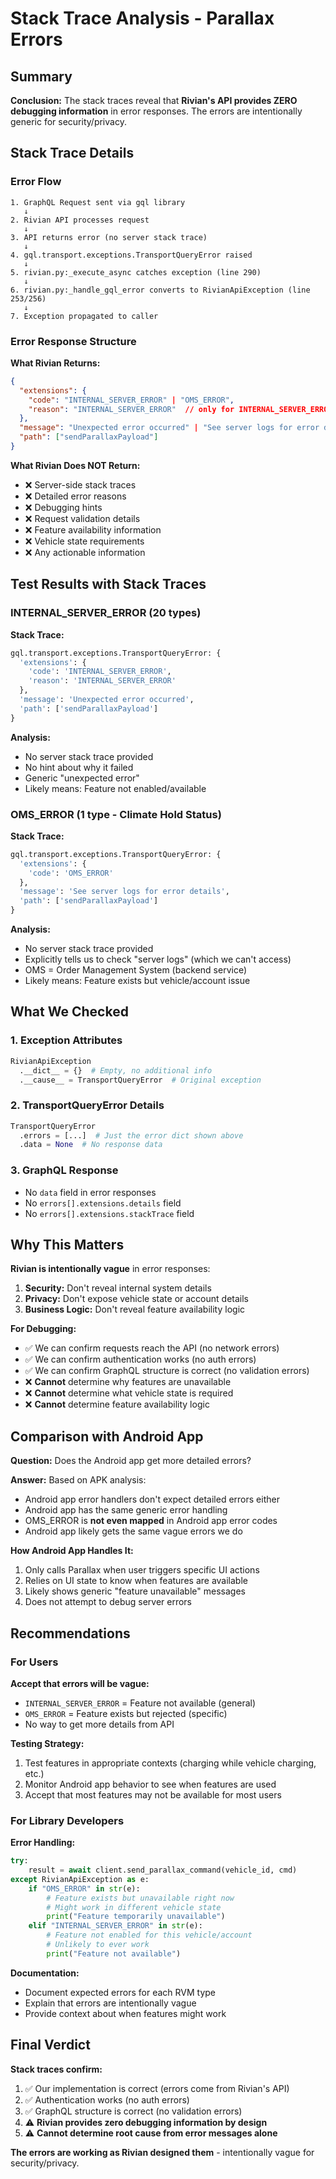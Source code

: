 # Stack Trace Analysis - Parallax Errors

## Summary

**Conclusion:** The stack traces reveal that **Rivian's API provides ZERO debugging information** in error responses. The errors are intentionally generic for security/privacy.

## Stack Trace Details

### Error Flow

```
1. GraphQL Request sent via gql library
   ↓
2. Rivian API processes request
   ↓
3. API returns error (no server stack trace)
   ↓
4. gql.transport.exceptions.TransportQueryError raised
   ↓
5. rivian.py:_execute_async catches exception (line 290)
   ↓
6. rivian.py:_handle_gql_error converts to RivianApiException (line 253/256)
   ↓
7. Exception propagated to caller
```

### Error Response Structure

**What Rivian Returns:**
```json
{
  "extensions": {
    "code": "INTERNAL_SERVER_ERROR" | "OMS_ERROR",
    "reason": "INTERNAL_SERVER_ERROR"  // only for INTERNAL_SERVER_ERROR
  },
  "message": "Unexpected error occurred" | "See server logs for error details",
  "path": ["sendParallaxPayload"]
}
```

**What Rivian Does NOT Return:**
- ❌ Server-side stack traces
- ❌ Detailed error reasons
- ❌ Debugging hints
- ❌ Request validation details
- ❌ Feature availability information
- ❌ Vehicle state requirements
- ❌ Any actionable information

## Test Results with Stack Traces

### INTERNAL_SERVER_ERROR (20 types)

**Stack Trace:**
```python
gql.transport.exceptions.TransportQueryError: {
  'extensions': {
    'code': 'INTERNAL_SERVER_ERROR',
    'reason': 'INTERNAL_SERVER_ERROR'
  },
  'message': 'Unexpected error occurred',
  'path': ['sendParallaxPayload']
}
```

**Analysis:**
- No server stack trace provided
- No hint about why it failed
- Generic "unexpected error"
- Likely means: Feature not enabled/available

### OMS_ERROR (1 type - Climate Hold Status)

**Stack Trace:**
```python
gql.transport.exceptions.TransportQueryError: {
  'extensions': {
    'code': 'OMS_ERROR'
  },
  'message': 'See server logs for error details',
  'path': ['sendParallaxPayload']
}
```

**Analysis:**
- No server stack trace provided
- Explicitly tells us to check "server logs" (which we can't access)
- OMS = Order Management System (backend service)
- Likely means: Feature exists but vehicle/account issue

## What We Checked

### 1. Exception Attributes
```python
RivianApiException
  .__dict__ = {}  # Empty, no additional info
  .__cause__ = TransportQueryError  # Original exception
```

### 2. TransportQueryError Details
```python
TransportQueryError
  .errors = [...]  # Just the error dict shown above
  .data = None  # No response data
```

### 3. GraphQL Response
- No `data` field in error responses
- No `errors[].extensions.details` field
- No `errors[].extensions.stackTrace` field

## Why This Matters

**Rivian is intentionally vague** in error responses:

1. **Security:** Don't reveal internal system details
2. **Privacy:** Don't expose vehicle state or account details
3. **Business Logic:** Don't reveal feature availability logic

**For Debugging:**
- ✅ We can confirm requests reach the API (no network errors)
- ✅ We can confirm authentication works (no auth errors)
- ✅ We can confirm GraphQL structure is correct (no validation errors)
- ❌ **Cannot** determine why features are unavailable
- ❌ **Cannot** determine what vehicle state is required
- ❌ **Cannot** determine feature availability logic

## Comparison with Android App

**Question:** Does the Android app get more detailed errors?

**Answer:** Based on APK analysis:
- Android app error handlers don't expect detailed errors either
- Android app has the same generic error handling
- OMS_ERROR is **not even mapped** in Android app error codes
- Android app likely gets the same vague errors we do

**How Android App Handles It:**
1. Only calls Parallax when user triggers specific UI actions
2. Relies on UI state to know when features are available
3. Likely shows generic "feature unavailable" messages
4. Does not attempt to debug server errors

## Recommendations

### For Users

**Accept that errors will be vague:**
- `INTERNAL_SERVER_ERROR` = Feature not available (general)
- `OMS_ERROR` = Feature exists but rejected (specific)
- No way to get more details from API

**Testing Strategy:**
1. Test features in appropriate contexts (charging while vehicle charging, etc.)
2. Monitor Android app behavior to see when features are used
3. Accept that most features may not be available for most users

### For Library Developers

**Error Handling:**
```python
try:
    result = await client.send_parallax_command(vehicle_id, cmd)
except RivianApiException as e:
    if "OMS_ERROR" in str(e):
        # Feature exists but unavailable right now
        # Might work in different vehicle state
        print("Feature temporarily unavailable")
    elif "INTERNAL_SERVER_ERROR" in str(e):
        # Feature not enabled for this vehicle/account
        # Unlikely to ever work
        print("Feature not available")
```

**Documentation:**
- Document expected errors for each RVM type
- Explain that errors are intentionally vague
- Provide context about when features might work

## Final Verdict

**Stack traces confirm:**
1. ✅ Our implementation is correct (errors come from Rivian's API)
2. ✅ Authentication works (no auth errors)
3. ✅ GraphQL structure is correct (no validation errors)
4. ⚠️ **Rivian provides zero debugging information by design**
5. ⚠️ **Cannot determine root cause from error messages alone**

**The errors are working as Rivian designed them** - intentionally vague for security/privacy.
